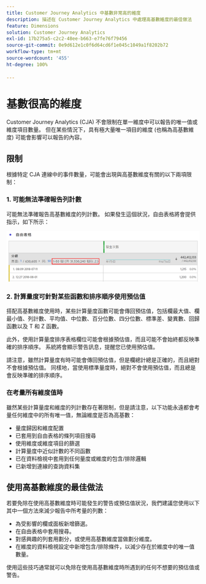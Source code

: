 ```yaml
---
title: Customer Journey Analytics 中基數非常高的維度
description: 描述在 Customer Journey Analytics 中處理高基數維度的最佳做法
feature: Dimensions
solution: Customer Journey Analytics
exl-id: 17b275a5-c2c2-48ee-b663-e7fe76f79456
source-git-commit: 0e9d612e1c0f6d64cd6f1e045c1049a1f8202b72
workflow-type: tm+mt
source-wordcount: '455'
ht-degree: 100%

---
```


# 基數很高的維度

Customer Journey Analytics (CJA) 不會限制在單一維度中可以報告的唯一值或維度項目數量。 但在某些情況下，具有極大量唯一項目的維度 (也稱為高基數維度) 可能會影響可以報告的內容。

## 限制

根據特定 CJA 連線中的事件數量，可能會出現與高基數維度有關的以下兩項限制：

### 1. 可能無法準確報告列計數

可能無法準確報告高基數維度的列計數。 如果發生這個狀況，自由表格將會提供指示，如下所示：

![](assets/high-cardinality.png)

### 2. 計算量度可針對某些函數和排序順序使用預估值

搭配高基數維度使用時，某些計算量度函數可能會傳回預估值，包括欄最大值、欄最小值、列計數、平均值、中位數、百分位數、四分位數、標準差、變異數、回歸函數以及 T 和 Z 函數。

此外，使用計算量度排序表格欄位可能會根據預估值，而且可能不會始終都反映準確的排序順序。 系統將會顯示警告訊息，提醒您已使用預估值。

請注意，雖然計算量度有時可能會傳回預估值，但是欄總計總是正確的，而且絕對不會根據預估值。 同樣地，當使用標準量度時，絕對不會使用預估值，而且總是會反映準確的排序順序。

### 在考量所有維度值時

雖然某些計算量度和維度的列計數存在著限制，但是請注意，以下功能永遠都會考量任何維度中的所有唯一值，無論維度是否為高基數：

* 量度歸因和維度配置
* 已套用到自由表格的條列項目搜尋
* 使用維度或維度項目的篩選
* 計算量度中近似計數的不同函數
* 已在資料檢視中套用到任何量度或維度的包含/排除邏輯
* 已新增到連線的查詢資料集

## 使用高基數維度的最佳做法

若要免除在使用高基數維度時可能發生的警告或預估值狀況，我們建議您使用以下其中一個方法來減少報告中所考量的列數：

* 為受影響的欄或面板新增篩選。
* 在自由表格中套用搜尋。
* 對感興趣的列套用劃分，或使用高基數維度當做劃分維度。
* 在維度的資料檢視設定中新增包含/排除條件，以減少存在於維度中的唯一值數量。

使用這些技巧通常就可以免除在使用高基數維度時所遇到的任何不想要的預估值或警告。
